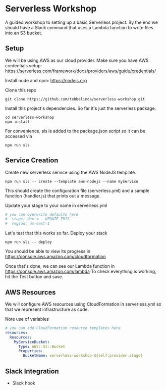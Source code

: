 # Serverless Workshop

A guided workshop to setting up a basic Serverless project.
By the end we should have a Slack command that uses a Lambda function to write files into an S3 bucket.


## Setup

We will be using AWS as our cloud provider. Make sure you have AWS credentials setup: 
https://serverless.com/framework/docs/providers/aws/guide/credentials/

Install node and npm: https://nodejs.org

Clone this repo
```
git clone https://github.com/tehbelinda/serverless-workshop.git
```

Install this project's dependencies. So far it's just the serverless package. 
```
cd serverless-workshop
npm install
```

For convenience, sls is added to the package.json script so it can be accessed via
```
npm run sls
```

## Service Creation

Create new serverless service using the AWS NodeJS template.

```
npm run sls -- create --template aws-nodejs --name myService
```

This should create the configuration file (serverless.yml) and a sample function (handler.js)
that prints out a message.

Update your stage to your name in serverless.yml
```yaml
# you can overwrite defaults here
#  stage: dev <-- UPDATE THIS
#  region: us-east-1
```

Let's test that this works so far. Deploy your stack

```
npm run sls -- deploy
```

You should be able to view its progress in 
https://console.aws.amazon.com/cloudformation

Once that's done, we can see our Lambda function in
https://console.aws.amazon.com/lambda
To check everything is working, hit the Test button and save. 

## AWS Resources

We will configure AWS resources using CloudFormation in serverless.yml so that we represent
infrastructure as code.

Note use of variables

```yaml
# you can add CloudFormation resource templates here
resources:
  Resources:
    MyServiceBucket:
      Type: AWS::S3::Bucket
      Properties:
        BucketName: serverless-workshop-${self:provider.stage}
```

## Slack Integration

- Slack hook
